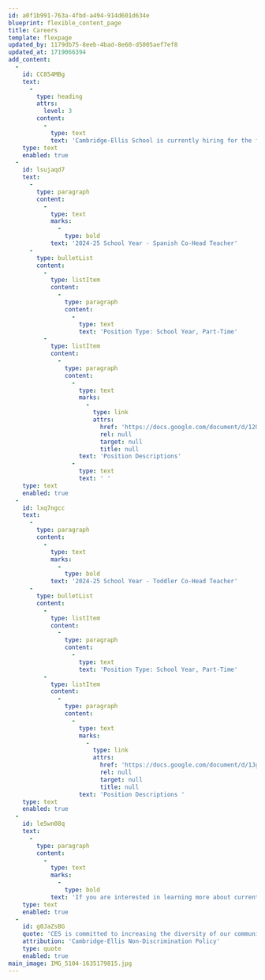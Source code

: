 ```yaml
---
id: a0f1b991-763a-4fbd-a494-914d601d634e
blueprint: flexible_content_page
title: Careers
template: flexpage
updated_by: 1179db75-8eeb-4bad-8e60-d5005aef7ef8
updated_at: 1719066394
add_content:
  -
    id: CC854MBg
    text:
      -
        type: heading
        attrs:
          level: 3
        content:
          -
            type: text
            text: 'Cambridge-Ellis School is currently hiring for the following position(s):'
    type: text
    enabled: true
  -
    id: lsujaqd7
    text:
      -
        type: paragraph
        content:
          -
            type: text
            marks:
              -
                type: bold
            text: '2024-25 School Year - Spanish Co-Head Teacher'
      -
        type: bulletList
        content:
          -
            type: listItem
            content:
              -
                type: paragraph
                content:
                  -
                    type: text
                    text: 'Position Type: School Year, Part-Time'
          -
            type: listItem
            content:
              -
                type: paragraph
                content:
                  -
                    type: text
                    marks:
                      -
                        type: link
                        attrs:
                          href: 'https://docs.google.com/document/d/12GtsJ1UaTl8Rq2ho8Pi2Xnk7B1A7Pi243RzDSvrXKpY/edit?usp=sharing'
                          rel: null
                          target: null
                          title: null
                    text: 'Position Descriptions'
                  -
                    type: text
                    text: ' '
    type: text
    enabled: true
  -
    id: lxq7ngcc
    text:
      -
        type: paragraph
        content:
          -
            type: text
            marks:
              -
                type: bold
            text: '2024-25 School Year - Toddler Co-Head Teacher'
      -
        type: bulletList
        content:
          -
            type: listItem
            content:
              -
                type: paragraph
                content:
                  -
                    type: text
                    text: 'Position Type: School Year, Part-Time'
          -
            type: listItem
            content:
              -
                type: paragraph
                content:
                  -
                    type: text
                    marks:
                      -
                        type: link
                        attrs:
                          href: 'https://docs.google.com/document/d/1Jgv8RMe0qnfF3oFV8F0KS-YdaDVsMPrqNHy1RGyFa_0/edit?usp=sharing'
                          rel: null
                          target: null
                          title: null
                    text: 'Position Descriptions '
    type: text
    enabled: true
  -
    id: le5wn08q
    text:
      -
        type: paragraph
        content:
          -
            type: text
            marks:
              -
                type: bold
            text: 'If you are interested in learning more about current and future career opportunities at our school, please reach out to our Executive Director, Bekah Riley at Bekah@Cambridge-Ellis.org'
    type: text
    enabled: true
  -
    id: g0JaZsBG
    quote: 'CES is committed to increasing the diversity of our community and the curriculum. Candidates who can contribute to that goal are encouraged to apply and to identify their strengths and experiences in this area. Cambridge-Ellis School is an equal opportunity employer and all qualified applicants will receive consideration for employment without regard to race, color, religion, sex, national origin, disability status, protected veteran status, gender identity, sexual orientation or any other characteristic protected by law.'
    attribution: 'Cambridge-Ellis Non-Discrimination Policy'
    type: quote
    enabled: true
main_image: IMG_5104-1635179815.jpg
---
```

